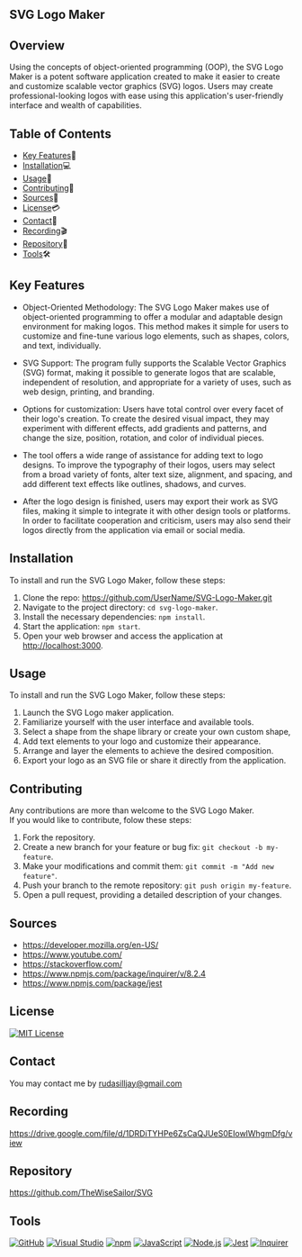 ## **SVG Logo Maker**

## Overview <br>
Using the concepts of object-oriented programming (OOP), the SVG Logo Maker is a potent software application created to make it easier to create and customize scalable vector graphics (SVG) logos. Users may create professional-looking logos with ease using this application's user-friendly interface and wealth of capabilities.

## Table of Contents

- [Key Features](#key-features)🔑
- [Installation](#installation)💻
- [Usage](#usage)📲
- [Contributing](#contributing)📜
- [Sources](#sources)🔎
- [License](#license)💳
- [Contact](#contact)📩
- [Recording](#Recording)🎬
- [Repository](#Repository)📂
- [Tools](#Tools)🛠


## Key Features <a name="key-features"></a>

- Object-Oriented Methodology: The SVG Logo Maker makes use of object-oriented programming to offer a modular and adaptable design environment for making logos. This method makes it simple for users to customize and fine-tune various logo elements, such as shapes, colors, and text, individually.

-  SVG Support: The program fully supports the Scalable Vector Graphics (SVG) format, making it possible to generate logos that are scalable, independent of resolution, and appropriate for a variety of uses, such as web design, printing, and branding.

- Options for customization: Users have total control over every facet of their logo's creation. To create the desired visual impact, they may experiment with different effects, add gradients and patterns, and change the size, position, rotation, and color of individual pieces.

- The tool offers a wide range of assistance for adding text to logo designs. To improve the typography of their logos, users may select from a broad variety of fonts, alter text size, alignment, and spacing, and add different text effects like outlines, shadows, and curves.

 - After the logo design is finished, users may export their work as SVG files, making it simple to integrate it with other design tools or platforms. In order to facilitate cooperation and criticism, users may also send their logos directly from the application via email or social media.

## Installation <a name="installation"></a>
 
 To install and run the SVG Logo Maker, follow these steps: <br>

 1. Clone the repo: https://github.com/UserName/SVG-Logo-Maker.git
 2. Navigate to the project directory: `cd svg-logo-maker`.
 3. Install the necessary dependencies: `npm install`.
 4. Start the application: `npm start`.
 5. Open your web browser and access the application at [http://localhost:3000](http://localhost:3000).

 
## Usage <a name="usage"></a>
To install and run the SVG Logo Maker, follow these steps: <br>
1. Launch the SVG Logo maker application.
2. Familiarize yourself with the user interface and available tools.
3. Select a shape from the shape library or create your own custom shape,
4. Add text elements to your logo and customize their appearance.
5. Arrange and layer the elements to achieve the desired composition.
6. Export your logo as an SVG file or share it directly from the application.

## Contributing <a name="contributing"></a>

Any contributions are more than welcome to the SVG Logo Maker.<br> If you would like to contribute, folow these steps: <br>
1. Fork the repository.
2. Create a new branch for your feature or bug fix: `git checkout -b my-feature`.
3. Make your modifications and commit them: `git commit -m "Add new feature"`.
4. Push your branch to the remote repository: `git push origin my-feature`.
5. Open a pull request, providing a detailed description of your changes.


## Sources<a name="Sources"></a>
- https://developer.mozilla.org/en-US/
- https://www.youtube.com/
- https://stackoverflow.com/
- https://www.npmjs.com/package/inquirer/v/8.2.4
- https://www.npmjs.com/package/jest 


## License <a name="license"></a>
[![MIT License](https://img.shields.io/badge/License-MIT-yellow.svg)](https://opensource.org/licenses/MIT)
## Contact <a name="contact"></a>
You may contact me by rudasilljay@gmail.com
## Recording <a name="Recording"></a>



https://drive.google.com/file/d/1DRDiTYHPe6ZsCaQJUeS0EIowlWhgmDfg/view 

## Repository <a name="Repository"></a>
https://github.com/TheWiseSailor/SVG
## Tools<a name="Tools"></a>


  [![GitHub](https://img.shields.io/badge/--181717?logo=github&logoColor=ffffff)](https://github.com/)
  [![Visual Studio](https://badgen.net/badge/icon/visualstudio?icon=visualstudio&label)](https://visualstudio.microsoft.com)
  [![npm](https://badgen.net/badge/icon/npm?icon=npm&label)](https://npmjs.com/)
  [![JavaScript](https://badgen.net/badge/icon/javascript?icon=javascript&label)](https://www.javascript.com/)
  [![Node.js](https://badgen.net/badge/icon/nodejs?icon=nodejs&label)](https://nodejs.org/) 
  [![Jest](https://img.shields.io/badge/Jest-Test%20Coverage-green)](https://jestjs.io/)
  [![Inquirer](https://img.shields.io/badge/Inquirer-8.2.4-blue)](https://github.com/SBoudrias/Inquirer.js)


